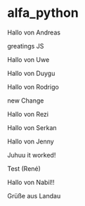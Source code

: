 # alfa_python

Hallo von Andreas

greatings JS

Hallo von Uwe

Hallo von Duygu

Hallo von Rodrigo

new Change

Hallo von Rezi

Hallo von Serkan

Hallo von Jenny

Juhuu it worked!

Test (René)

Hallo von Nabil!!

Grüße aus Landau
